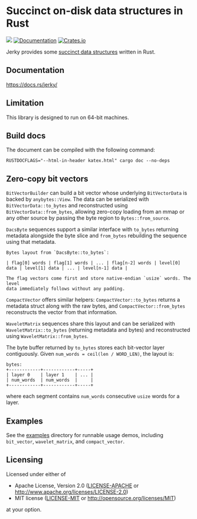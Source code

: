 # Succinct on-disk data structures in Rust

![](https://github.com/triblespace/jerky/actions/workflows/preflight.yml/badge.svg)
[![Documentation](https://docs.rs/jerky/badge.svg)](https://docs.rs/jerky)
[![Crates.io](https://img.shields.io/crates/v/jerky.svg)](https://crates.io/crates/jerky)

Jerky provides some [succinct data structures](https://en.wikipedia.org/wiki/Succinct_data_structure) written in Rust.

## Documentation

https://docs.rs/jerky/

## Limitation

This library is designed to run on 64-bit machines.

## Build docs

The document can be compiled with the following command:

```console
RUSTDOCFLAGS="--html-in-header katex.html" cargo doc --no-deps
```

## Zero-copy bit vectors

`BitVectorBuilder` can build a bit vector whose underlying `BitVectorData`
is backed by `anybytes::View`. The data can be serialized with
`BitVectorData::to_bytes` and reconstructed using `BitVectorData::from_bytes`,
allowing zero-copy loading from an mmap or any other source by passing the
byte region to `Bytes::from_source`.

`DacsByte` sequences support a similar interface with `to_bytes` returning
metadata alongside the byte slice and `from_bytes` rebuilding the sequence
using that metadata.

```text
Bytes layout from `DacsByte::to_bytes`:

| flag[0] words | flag[1] words | ... | flag[n-2] words | level[0] data | level[1] data | ... | level[n-1] data |

The flag vectors come first and store native-endian `usize` words. The level
data immediately follows without any padding.
```

`CompactVector` offers similar helpers: `CompactVector::to_bytes` returns a
metadata struct along with the raw bytes, and `CompactVector::from_bytes`
reconstructs the vector from that information.

`WaveletMatrix` sequences share this layout and can be serialized with
`WaveletMatrix::to_bytes` (returning metadata and bytes) and reconstructed
using `WaveletMatrix::from_bytes`.

The byte buffer returned by `to_bytes` stores each bit-vector layer
contiguously. Given `num_words = ceil(len / WORD_LEN)`, the layout is:

```
bytes:
+------------+------------+-----+
| layer 0    | layer 1    | ... |
| num_words  | num_words  |     |
+------------+------------+-----+
```
where each segment contains `num_words` consecutive `usize` words for a layer.

## Examples

See the [examples](examples/) directory for runnable usage demos, including
`bit_vector`, `wavelet_matrix`, and `compact_vector`.

## Licensing

Licensed under either of

 * Apache License, Version 2.0
   ([LICENSE-APACHE](LICENSE-APACHE) or http://www.apache.org/licenses/LICENSE-2.0)
 * MIT license
   ([LICENSE-MIT](LICENSE-MIT) or http://opensource.org/licenses/MIT)

at your option.
